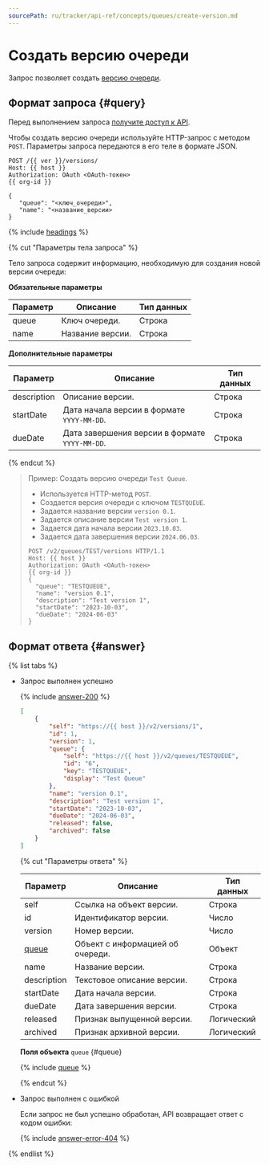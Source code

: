 ```yaml
---
sourcePath: ru/tracker/api-ref/concepts/queues/create-version.md
---
```

# Создать версию очереди

Запрос позволяет создать [версию очереди](../../manager/versions.md). 

## Формат запроса {#query}

Перед выполнением запроса [получите доступ к API](../access.md).

Чтобы создать версию очереди используйте HTTP-запрос с методом `POST`. Параметры запроса передаются в его теле в формате JSON.

```
POST /{{ ver }}/versions/
Host: {{ host }}
Authorization: OAuth <OAuth-токен>
{{ org-id }}

{
   "queue": "<ключ_очереди>",
   "name": "<название_версии>
}
```

{% include [headings](../../../_includes/tracker/api/headings.md) %}

{% cut "Параметры тела запроса" %}

Тело запроса содержит информацию, необходимую для создания новой версии очереди:

**Обязательные параметры**

Параметр | Описание | Тип данных
-------- | -------- | ----------
queue | Ключ очереди. | Строка
name | Название версии. | Строка

**Дополнительные параметры**

Параметр | Описание | Тип данных
-------- | -------- | ----------
description | Описание версии. | Строка
startDate | Дата начала версии в формате `YYYY-MM-DD`. | Строка
dueDate | Дата завершения версии в формате `YYYY-MM-DD`. | Строка

{% endcut %}

> Пример: Создать версию очереди `Test Queue`.
>
> - Используется HTTP-метод `POST`.
> - Создается версия очереди с ключом `TESTQUEUE`.
> - Задается название версии `version 0.1`.
> - Задается описание версии `Test version 1`.
> - Задается дата начала версии `2023.10.03`.
> - Задается дата завершения версии `2024.06.03`.
>
> ```
> POST /v2/queues/TEST/versions HTTP/1.1
> Host: {{ host }}
> Authorization: OAuth <OAuth-токен>
> {{ org-id }}
>{
>   "queue": "TESTQUEUE",
>   "name": "version 0.1",
>   "description": "Test version 1",
>   "startDate": "2023-10-03",
>   "dueDate": "2024-06-03"
>}
> ```

## Формат ответа {#answer}

{% list tabs %}

- Запрос выполнен успешно

    {% include [answer-200](../../../_includes/tracker/api/answer-200.md) %}

    ```json
    [
        {
            "self": "https://{{ host }}/v2/versions/1",
            "id": 1,
            "version": 1,
            "queue": {
                "self": "https://{{ host }}/v2/queues/TESTQUEUE",
                "id": "6",
                "key": "TESTQUEUE",
                "display": "Test Queue"
            },
            "name": "version 0.1",
            "description": "Test version 1",
            "startDate": "2023-10-03",
            "dueDate": "2024-06-03",
            "released": false,
            "archived": false
        }
    ]
    ```

    {% cut "Параметры ответа" %}

    Параметр | Описание | Тип данных
    ----- | ----- | -----
    self | Ссылка на объект версии. | Строка
    id | Идентификатор версии. | Число
    version | Номер версии. | Число
    [queue](#queue) | Объект с информацией об очереди. | Объект
    name | Название версии. | Строка
    description | Текстовое описание версии. | Строка
    startDate | Дата начала версии. | Строка
    dueDate | Дата завершения версии. | Строка
    released | Признак выпущенной версии. | Логический
    archived | Признак архивной версии. | Логический

    **Поля объекта** `queue` {#queue}
    
    {% include [queue](../../../_includes/tracker/api/queue.md) %}

    {% endcut %}

- Запрос выполнен с ошибкой

    Если запрос не был успешно обработан, API возвращает ответ с кодом ошибки:

    {% include [answer-error-404](../../../_includes/tracker/api/answer-error-404.md) %}

{% endlist %}